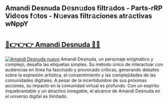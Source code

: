 ## Amandi Desnuda D𝚎sn𝚞dos filtr𝚊dos - Parts-rRP Vid𝚎os f𝚘tos - N𝚞evas filtr𝚊ciones atr𝚊ctivas wNppY

# <h2><a href="http://mb6osd.tromn.icu/?c=Amandi+Desnuda">🔗👉👉👉 Amandi Desnuda 🔗🔗</a></h2>

[![Amandi Desnuda nuevo](https://i.imgur.com/pEAQMta.gif)](http://mb6osd.tromn.icu/?c=Amandi+Desnuda)
Amandi Desnuda, un personaje enigmático y complejo, desafía las etiquetas simples. Su método único de interactuar con audiencias en línea ha fascinado y provocado críticas, generando debates sobre la expresión artística, el consentimiento y las complejidades de las comunidades digitales. A pesar de la incertidumbre de sus próximas acciones, su impacto en la comunidad virtual es profundo. Con un espíritu inquebrantable y un atractivo innegable, el alcance de Amandi Desnuda en el universo digital es ilimitado.

